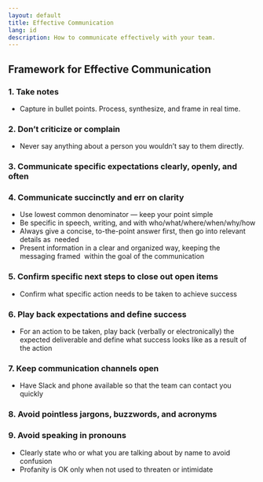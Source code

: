 ```yaml
---
layout: default
title: Effective Communication
lang: id
description: How to communicate effectively with your team.
---
```




## Framework for Effective Communication

### 1. Take notes
* Capture in bullet points. Process, synthesize, and frame in real time.

### 2. Don’t criticize or complain
* Never say anything about a person you wouldn’t say to them directly.

### 3. Communicate specific expectations clearly, openly, and often

### 4. Communicate succinctly and err on clarity
* Use lowest common denominator — keep your point simple
* Be specific in speech, writing, and with who/what/where/when/why/how
* Always give a concise, to-the-point answer first, then go into relevant details as  needed 
* Present information in a clear and organized way, keeping the messaging framed  within the goal of the communication

### 5. Confirm specific next steps to close out open items
* Confirm what specific action needs to be taken to achieve success

### 6. Play back expectations and define success
* For an action to be taken, play back (verbally or electronically) the expected deliverable and define what success looks like as a result of the action

### 7. Keep communication channels open
* Have Slack and phone available so that the team can contact you quickly

### 8. Avoid pointless jargons, buzzwords, and acronyms

### 9. Avoid speaking in pronouns
* Clearly state who or what you are talking about by name to avoid confusion
* Profanity is OK only when not used to threaten or intimidate
